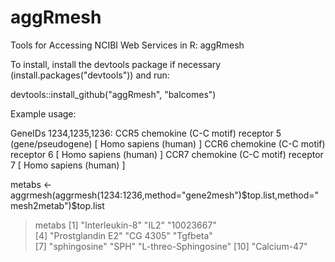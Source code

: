 aggRmesh
========

Tools for Accessing NCIBI Web Services in R: aggRmesh

To install, install the devtools package if necessary (install.packages("devtools")) and run:

devtools::install_github("aggRmesh", "balcomes")

Example usage:

GeneIDs 1234,1235,1236:
CCR5 chemokine (C-C motif) receptor 5 (gene/pseudogene) [ Homo sapiens (human) ]
CCR6 chemokine (C-C motif) receptor 6 [ Homo sapiens (human) ]
CCR7 chemokine (C-C motif) receptor 7 [ Homo sapiens (human) ]

metabs <- aggrmesh(aggrmesh(1234:1236,method="gene2mesh")$top.list,method="mesh2metab")$top.list

> metabs
 [1] "Interleukin-8"       "IL2"                 "10023667"           
 [4] "Prostglandin E2"     "CG 4305"             "Tgfbeta"            
 [7] "sphingosine"         "SPH"                 "L-threo-Sphingosine"
[10] "Calcium-47" 
